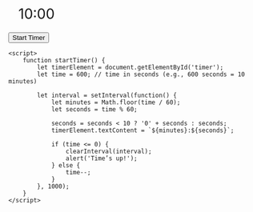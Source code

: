 <!DOCTYPE html>
<html lang="en">
<head>
    <meta charset="UTF-8">
    <meta name="viewport" content="width=device-width, initial-scale=1.0">
    <title>Countdown Timer</title>
    <style>
        #timer {
            font-size: 2em;
            margin: 20px;
        }
    </style>
</head>
<body>
    <div id="timer">10:00</div>
    <button onclick="startTimer()">Start Timer</button>

    <script>
        function startTimer() {
            let timerElement = document.getElementById('timer');
            let time = 600; // time in seconds (e.g., 600 seconds = 10 minutes)

            let interval = setInterval(function() {
                let minutes = Math.floor(time / 60);
                let seconds = time % 60;

                seconds = seconds < 10 ? '0' + seconds : seconds;
                timerElement.textContent = `${minutes}:${seconds}`;

                if (time <= 0) {
                    clearInterval(interval);
                    alert('Time’s up!');
                } else {
                    time--;
                }
            }, 1000);
        }
    </script>
</body>
</html>
